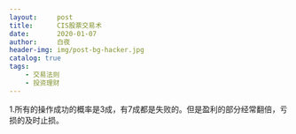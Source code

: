 ```yaml
---
layout:     post
title:      CIS股票交易术
date:       2020-01-07
author:     白夜
header-img: img/post-bg-hacker.jpg
catalog: true
tags:
    - 交易法则
    - 投资理财
---
```


1.所有的操作成功的概率是3成，有7成都是失败的。但是盈利的部分经常翻倍，亏损的及时止损。
